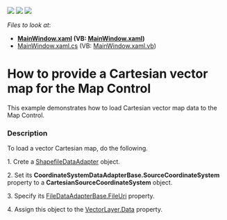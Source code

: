 <!-- default badges list -->
![](https://img.shields.io/endpoint?url=https://codecentral.devexpress.com/api/v1/VersionRange/128571780/22.2.2%2B)
[![](https://img.shields.io/badge/Open_in_DevExpress_Support_Center-FF7200?style=flat-square&logo=DevExpress&logoColor=white)](https://supportcenter.devexpress.com/ticket/details/T233956)
[![](https://img.shields.io/badge/📖_How_to_use_DevExpress_Examples-e9f6fc?style=flat-square)](https://docs.devexpress.com/GeneralInformation/403183)
<!-- default badges end -->
<!-- default file list -->
*Files to look at*:

* **[MainWindow.xaml](./CS/CartesianMap/MainWindow.xaml) (VB: [MainWindow.xaml](./VB/CartesianMap/MainWindow.xaml))**
* [MainWindow.xaml.cs](./CS/CartesianMap/MainWindow.xaml.cs) (VB: [MainWindow.xaml.vb](./VB/CartesianMap/MainWindow.xaml.vb))
<!-- default file list end -->
# How to provide a Cartesian vector map for the Map Control


This example demonstrates how to load Cartesian vector map data to the Map Control.


<h3>Description</h3>

<p>To load a vector Cartesian map, do the following.</p>
<p>1. Crete a <a href="https://documentation.devexpress.com/#WPF/clsDevExpressXpfMapShapefileDataAdaptertopic">ShapefileDataAdapter</a> object.</p>
<p>2. Set its <strong>CoordinateSystemDataAdapterBase.SourceCoordinateSystem</strong> property to a <strong>CartesianSourceCoordinateSystem</strong> object.</p>
<p>3. Specify its <a href="https://documentation.devexpress.com/#WPF/DevExpressXpfMapShapefileLoader_FileUritopic">FileDataAdapterBase.FileUri</a> property.</p>
<p>4. Assign this object to the <a href="https://documentation.devexpress.com/#WPF/DevExpressXpfMapVectorLayer_Datatopic">VectorLayer.Data</a> property.</p>

<br/>


